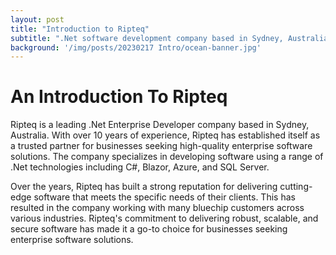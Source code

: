 ```yaml
---
layout: post
title: "Introduction to Ripteq"
subtitle: ".Net software development company based in Sydney, Australia."
background: '/img/posts/20230217 Intro/ocean-banner.jpg'
---
```

# An Introduction To Ripteq

Ripteq is a leading .Net Enterprise Developer company based in Sydney, Australia. With over 10 years of experience, Ripteq has established itself as a trusted partner for businesses seeking high-quality enterprise software solutions. The company specializes in developing software using a range of .Net technologies including C#, Blazor, Azure, and SQL Server. 

Over the years, Ripteq has built a strong reputation for delivering cutting-edge software that meets the specific needs of their clients. This has resulted in the company working with many bluechip customers across various industries. Ripteq's commitment to delivering robust, scalable, and secure software has made it a go-to choice for businesses seeking enterprise software solutions.
